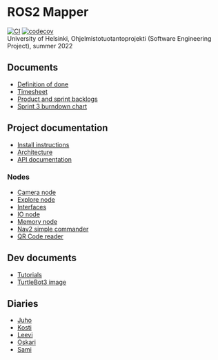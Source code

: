 # ROS2 Mapper

[![CI](https://github.com/Le36/ros2-mapper/actions/workflows/main.yml/badge.svg)](https://github.com/Le36/ros2-mapper/actions/workflows/main.yml)
[![codecov](https://codecov.io/gh/Le36/ros2-mapper/branch/main/graph/badge.svg?token=8TI9BF62Q4)](https://codecov.io/gh/Le36/ros2-mapper)  
University of Helsinki, Ohjelmistotuotantoprojekti (Software Engineering Project), summer 2022

## Documents

- [Definition of done](documentation/definition-of-done.md)
- [Timesheet](documentation/timesheet.md)
- [Product and sprint backlogs](https://github.com/Le36/ros2-mapper/projects)
- [Sprint 3 burndown chart](documentation/images/sprint3.png)

## Project documentation
- [Install instructions](documentation/installation.md)
- [Architecture](documentation/architecture.md)
- [API documentation](documentation/api-documentation.md)

### Nodes
- [Camera node](workspace/src/camera_node/)
- [Explore node](workspace/src/explore_node/)
- [Interfaces](workspace/src/interfaces/)
- [IO node](workspace/src/io_node/)
- [Memory node](workspace/src/memory_node/)
- [Nav2 simple commander](workspace/src/nav2_simple_commander/)
- [QR Code reader](workspace/src/qr_code_reader/)

## Dev documents

- [Tutorials](documentation/tutorials.md)
- [TurtleBot3 image](https://drive.google.com/file/d/1JExsfCfhW8HvZbS-rrAKpXwOzQ3-d5AO/view?usp=sharing)

## Diaries

- [Juho](documentation/diaries/juho.md)
- [Kosti](documentation/diaries/kosti.md)
- [Leevi](documentation/diaries/leevi.md)
- [Oskari](documentation/diaries/oskari.md)
- [Sami](documentation/diaries/sami.md)
